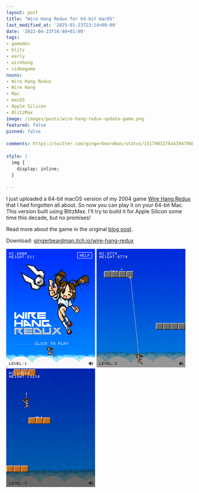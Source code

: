 ```yaml
---
layout: post
title: "Wire Hang Redux for 64-bit macOS"
last_modified_at: '2025-01-23T23:14+00:00'
date: '2022-04-23T16:40+01:00'
tags:
- gamedev
- blitz
- early
- wirehang
- videogame
nouns:
- Wire Hang Redux
- Wire Hang
- Mac
- macOS
- Apple Silicon
- BlitzMax
image: /images/posts/wire-hang-redux-update-game.png
featured: false
pinned: false

comments: https://twitter.com/gingerbeardman/status/1517903276443947008

style: |
  img {
    display: inline;
  }

---
```


I just uploaded a 64-bit macOS version of my 2004 game [Wire Hang Redux](/2004/06/20/wire-hang-redux/) that I had forgotten all about. So now you can play it on your 64-bit Mac. This version built using BlitzMax. I'll try to build it for Apple Silicon some time this decade, but no promises!

Read more about the game in the original [blog post](/2004/06/20/wire-hang-redux/).

Download: [gingerbeardman.itch.io/wire-hang-redux](https://gingerbeardman.itch.io/wire-hang-redux)

![IMG](/images/posts/wire-hang-redux-update-title.png)
![IMG](/images/posts/wire-hang-redux-update-clouds.png)
![IMG](/images/posts/wire-hang-redux-update-stars.png)
